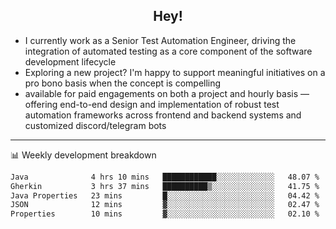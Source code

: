 <h2 align="center">Hey!</h2>

- I currently work as a Senior Test Automation Engineer, driving the integration of automated testing as a core component of the software development lifecycle
- Exploring a new project? I'm happy to support meaningful initiatives on a pro bono basis when the concept is compelling
-  available for paid engagements on both a project and hourly basis — offering end-to-end design and implementation of robust test automation frameworks across frontend and backend systems and customized discord/telegram bots
  
  -------
  
📊 Weekly development breakdown

<!--START_SECTION:waka-->

```txt
Java              4 hrs 10 mins   ████████████░░░░░░░░░░░░░   48.07 %
Gherkin           3 hrs 37 mins   ██████████▒░░░░░░░░░░░░░░   41.75 %
Java Properties   23 mins         █░░░░░░░░░░░░░░░░░░░░░░░░   04.42 %
JSON              12 mins         ▓░░░░░░░░░░░░░░░░░░░░░░░░   02.47 %
Properties        10 mins         ▓░░░░░░░░░░░░░░░░░░░░░░░░   02.10 %
```

<!--END_SECTION:waka-->
